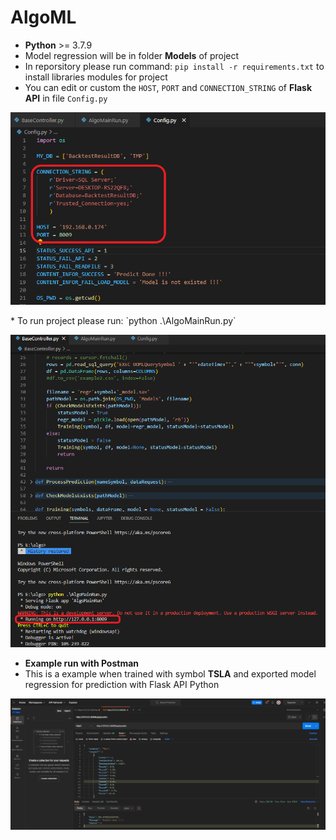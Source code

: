 # AlgoML

* **Python** >= 3.7.9
* Model regression will be in folder **Models** of project
* In reporsitory please run command: `pip install -r requirements.txt` to install libraries modules for project
* You can edit or custom the `HOST`, `PORT` and `CONNECTION_STRING` of **Flask API** in file `Config.py`
<p align="center">
  <img src="./img/Config.png" alt="Size Limit CLI" width="870">
</p>
* To run project please run: `python .\AlgoMainRun.py`
<p align="center">
  <img src="./img/AlgoML.png" alt="Size Limit CLI" width="750">
</p>

* **Example run with Postman**
* This is a example when trained with symbol **TSLA** and exported model regression for prediction with Flask API Python

<p align="center">
  <img src="./img/Ex1.png" alt="Size Limit CLI" width="750">
</p>
